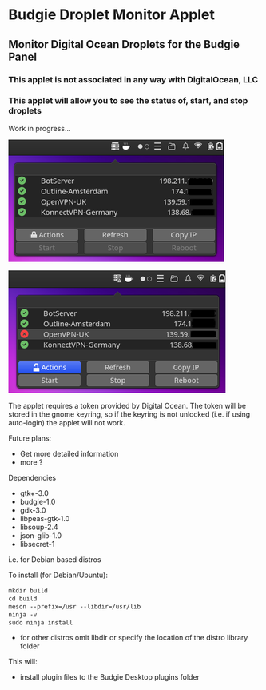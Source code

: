 # Budgie Droplet Monitor Applet

## Monitor Digital Ocean Droplets for the Budgie Panel

### This applet is not associated in any way with DigitalOcean, LLC
### This applet will allow you to see the status of, start, and stop droplets

Work in progress...

![Image 1](images/img1.png)

![Image 2](images/img2.png)

The applet requires a token provided by Digital Ocean.
The token will be stored in the gnome keyring, so if the keyring is not unlocked (i.e. if using auto-login) the applet will not work.

Future plans:
* Get more detailed information
* more ?

Dependencies

* gtk+-3.0
* budgie-1.0
* gdk-3.0
* libpeas-gtk-1.0
* libsoup-2.4
* json-glib-1.0
* libsecret-1

i.e. for Debian based distros

To install (for Debian/Ubuntu):

    mkdir build
    cd build
    meson --prefix=/usr --libdir=/usr/lib
    ninja -v
    sudo ninja install

* for other distros omit libdir or specify the location of the distro library folder

This will:
* install plugin files to the Budgie Desktop plugins folder

